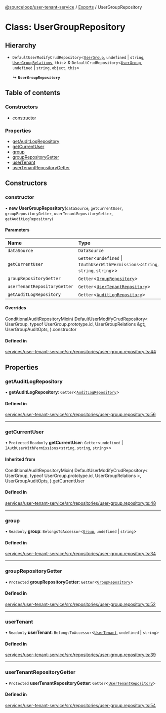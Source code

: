 [@sourceloop/user-tenant-service](../README.md) / [Exports](../modules.md) / UserGroupRepository

# Class: UserGroupRepository

## Hierarchy

- `DefaultUserModifyCrudRepository`<[`UserGroup`](UserGroup.md), `undefined` \| `string`, [`UserGroupRelations`](../interfaces/UserGroupRelations.md), `this`\> & `DefaultCrudRepository`<[`UserGroup`](UserGroup.md), `undefined` \| `string`, `object`, `this`\>

  ↳ **`UserGroupRepository`**

## Table of contents

### Constructors

- [constructor](UserGroupRepository.md#constructor)

### Properties

- [getAuditLogRepository](UserGroupRepository.md#getauditlogrepository)
- [getCurrentUser](UserGroupRepository.md#getcurrentuser)
- [group](UserGroupRepository.md#group)
- [groupRepositoryGetter](UserGroupRepository.md#grouprepositorygetter)
- [userTenant](UserGroupRepository.md#usertenant)
- [userTenantRepositoryGetter](UserGroupRepository.md#usertenantrepositorygetter)

## Constructors

### constructor

• **new UserGroupRepository**(`dataSource`, `getCurrentUser`, `groupRepositoryGetter`, `userTenantRepositoryGetter`, `getAuditLogRepository`)

#### Parameters

| Name | Type |
| :------ | :------ |
| `dataSource` | `DataSource` |
| `getCurrentUser` | `Getter`<`undefined` \| `IAuthUserWithPermissions`<`string`, `string`, `string`\>\> |
| `groupRepositoryGetter` | `Getter`<[`GroupRepository`](GroupRepository.md)\> |
| `userTenantRepositoryGetter` | `Getter`<[`UserTenantRepository`](UserTenantRepository.md)\> |
| `getAuditLogRepository` | `Getter`<[`AuditLogRepository`](AuditLogRepository.md)\> |

#### Overrides

ConditionalAuditRepositoryMixin(
  DefaultUserModifyCrudRepository&lt;
    UserGroup,
    typeof UserGroup.prototype.id,
    UserGroupRelations
  \&gt;,
  UserGroupAuditOpts,
).constructor

#### Defined in

[services/user-tenant-service/src/repositories/user-group.repository.ts:44](https://github.com/sourcefuse/loopback4-microservice-catalog/blob/00e854d46/services/user-tenant-service/src/repositories/user-group.repository.ts#L44)

## Properties

### getAuditLogRepository

• **getAuditLogRepository**: `Getter`<[`AuditLogRepository`](AuditLogRepository.md)\>

#### Defined in

[services/user-tenant-service/src/repositories/user-group.repository.ts:56](https://github.com/sourcefuse/loopback4-microservice-catalog/blob/00e854d46/services/user-tenant-service/src/repositories/user-group.repository.ts#L56)

___

### getCurrentUser

• `Protected` `Readonly` **getCurrentUser**: `Getter`<`undefined` \| `IAuthUserWithPermissions`<`string`, `string`, `string`\>\>

#### Inherited from

ConditionalAuditRepositoryMixin(
  DefaultUserModifyCrudRepository<
    UserGroup,
    typeof UserGroup.prototype.id,
    UserGroupRelations
  \>,
  UserGroupAuditOpts,
).getCurrentUser

#### Defined in

[services/user-tenant-service/src/repositories/user-group.repository.ts:48](https://github.com/sourcefuse/loopback4-microservice-catalog/blob/00e854d46/services/user-tenant-service/src/repositories/user-group.repository.ts#L48)

___

### group

• `Readonly` **group**: `BelongsToAccessor`<[`Group`](Group.md), `undefined` \| `string`\>

#### Defined in

[services/user-tenant-service/src/repositories/user-group.repository.ts:34](https://github.com/sourcefuse/loopback4-microservice-catalog/blob/00e854d46/services/user-tenant-service/src/repositories/user-group.repository.ts#L34)

___

### groupRepositoryGetter

• `Protected` **groupRepositoryGetter**: `Getter`<[`GroupRepository`](GroupRepository.md)\>

#### Defined in

[services/user-tenant-service/src/repositories/user-group.repository.ts:52](https://github.com/sourcefuse/loopback4-microservice-catalog/blob/00e854d46/services/user-tenant-service/src/repositories/user-group.repository.ts#L52)

___

### userTenant

• `Readonly` **userTenant**: `BelongsToAccessor`<[`UserTenant`](UserTenant.md), `undefined` \| `string`\>

#### Defined in

[services/user-tenant-service/src/repositories/user-group.repository.ts:39](https://github.com/sourcefuse/loopback4-microservice-catalog/blob/00e854d46/services/user-tenant-service/src/repositories/user-group.repository.ts#L39)

___

### userTenantRepositoryGetter

• `Protected` **userTenantRepositoryGetter**: `Getter`<[`UserTenantRepository`](UserTenantRepository.md)\>

#### Defined in

[services/user-tenant-service/src/repositories/user-group.repository.ts:54](https://github.com/sourcefuse/loopback4-microservice-catalog/blob/00e854d46/services/user-tenant-service/src/repositories/user-group.repository.ts#L54)
